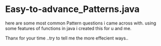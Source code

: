 # Easy-to-advance_Patterns.java
here are some most common Pattern questions i came across with. 
using some features of functions in java i created this for u and me.

Thanx for your time ..try to tell me the more effecient ways..

